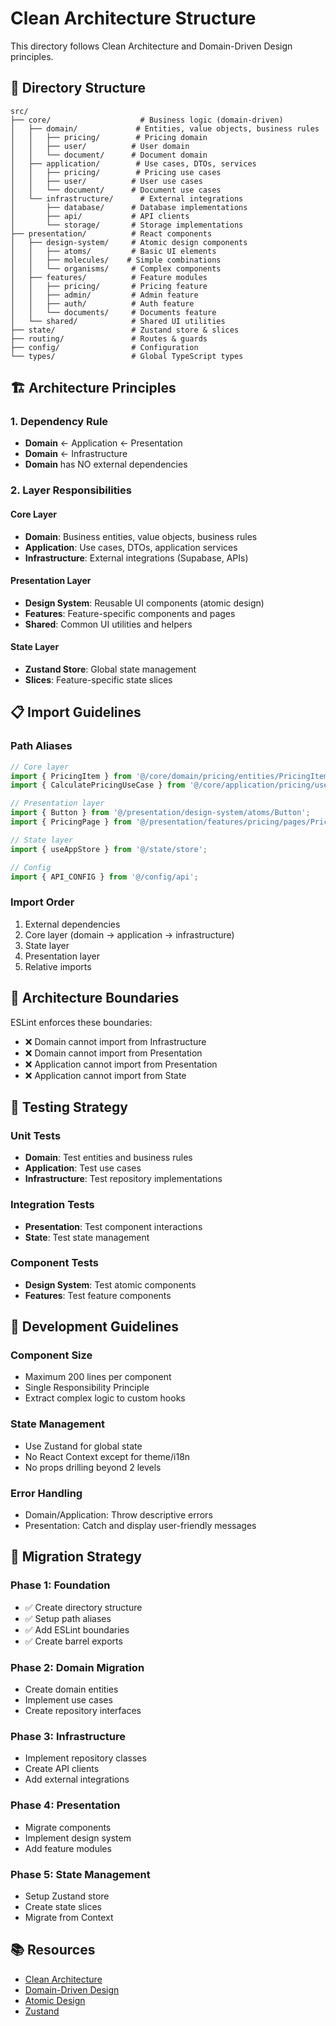 # Clean Architecture Structure

This directory follows Clean Architecture and Domain-Driven Design principles.

## 📁 Directory Structure

```
src/
├── core/                    # Business logic (domain-driven)
│   ├── domain/             # Entities, value objects, business rules
│   │   ├── pricing/        # Pricing domain
│   │   ├── user/          # User domain
│   │   └── document/      # Document domain
│   ├── application/        # Use cases, DTOs, services
│   │   ├── pricing/        # Pricing use cases
│   │   ├── user/          # User use cases
│   │   └── document/      # Document use cases
│   └── infrastructure/      # External integrations
│       ├── database/      # Database implementations
│       ├── api/           # API clients
│       └── storage/       # Storage implementations
├── presentation/          # React components
│   ├── design-system/     # Atomic design components
│   │   ├── atoms/         # Basic UI elements
│   │   ├── molecules/    # Simple combinations
│   │   └── organisms/     # Complex components
│   ├── features/          # Feature modules
│   │   ├── pricing/       # Pricing feature
│   │   ├── admin/         # Admin feature
│   │   ├── auth/          # Auth feature
│   │   └── documents/     # Documents feature
│   └── shared/            # Shared UI utilities
├── state/                 # Zustand store & slices
├── routing/               # Routes & guards
├── config/                # Configuration
└── types/                 # Global TypeScript types
```

## 🏗️ Architecture Principles

### 1. Dependency Rule
- **Domain** ← Application ← Presentation
- **Domain** ← Infrastructure
- **Domain** has NO external dependencies

### 2. Layer Responsibilities

#### Core Layer
- **Domain**: Business entities, value objects, business rules
- **Application**: Use cases, DTOs, application services
- **Infrastructure**: External integrations (Supabase, APIs)

#### Presentation Layer
- **Design System**: Reusable UI components (atomic design)
- **Features**: Feature-specific components and pages
- **Shared**: Common UI utilities and helpers

#### State Layer
- **Zustand Store**: Global state management
- **Slices**: Feature-specific state slices

## 📋 Import Guidelines

### Path Aliases
```typescript
// Core layer
import { PricingItem } from '@/core/domain/pricing/entities/PricingItem';
import { CalculatePricingUseCase } from '@/core/application/pricing/use-cases/CalculatePricingUseCase';

// Presentation layer
import { Button } from '@/presentation/design-system/atoms/Button';
import { PricingPage } from '@/presentation/features/pricing/pages/PricingPage';

// State layer
import { useAppStore } from '@/state/store';

// Config
import { API_CONFIG } from '@/config/api';
```

### Import Order
1. External dependencies
2. Core layer (domain → application → infrastructure)
3. State layer
4. Presentation layer
5. Relative imports

## 🚫 Architecture Boundaries

ESLint enforces these boundaries:

- ❌ Domain cannot import from Infrastructure
- ❌ Domain cannot import from Presentation
- ❌ Application cannot import from Presentation
- ❌ Application cannot import from State

## 🧪 Testing Strategy

### Unit Tests
- **Domain**: Test entities and business rules
- **Application**: Test use cases
- **Infrastructure**: Test repository implementations

### Integration Tests
- **Presentation**: Test component interactions
- **State**: Test state management

### Component Tests
- **Design System**: Test atomic components
- **Features**: Test feature components

## 📝 Development Guidelines

### Component Size
- Maximum 200 lines per component
- Single Responsibility Principle
- Extract complex logic to custom hooks

### State Management
- Use Zustand for global state
- No React Context except for theme/i18n
- No props drilling beyond 2 levels

### Error Handling
- Domain/Application: Throw descriptive errors
- Presentation: Catch and display user-friendly messages

## 🔄 Migration Strategy

### Phase 1: Foundation
- ✅ Create directory structure
- ✅ Setup path aliases
- ✅ Add ESLint boundaries
- ✅ Create barrel exports

### Phase 2: Domain Migration
- Create domain entities
- Implement use cases
- Create repository interfaces

### Phase 3: Infrastructure
- Implement repository classes
- Create API clients
- Add external integrations

### Phase 4: Presentation
- Migrate components
- Implement design system
- Add feature modules

### Phase 5: State Management
- Setup Zustand store
- Create state slices
- Migrate from Context

## 📚 Resources

- [Clean Architecture](https://blog.cleancoder.com/uncle-bob/2012/08/13/the-clean-architecture.html)
- [Domain-Driven Design](https://martinfowler.com/bliki/DomainDrivenDesign.html)
- [Atomic Design](https://bradfrost.com/blog/post/atomic-web-design/)
- [Zustand](https://github.com/pmndrs/zustand)
